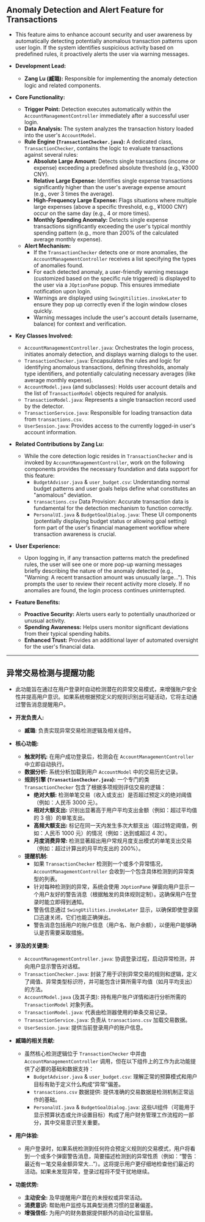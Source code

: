 ## Anomaly Detection and Alert Feature for Transactions

*   This feature aims to enhance account security and user awareness by automatically detecting potentially anomalous transaction patterns upon user login. If the system identifies suspicious activity based on predefined rules, it proactively alerts the user via warning messages.

*   **Development Lead:**
    *   **Zang Lu (臧璐):** Responsible for implementing the anomaly detection logic and related components.

*   **Core Functionality:**
    *   **Trigger Point:** Detection executes automatically within the `AccountManagementController` immediately after a successful user login.
    *   **Data Analysis:** The system analyzes the transaction history loaded into the user's `AccountModel`.
    *   **Rule Engine (`TransactionChecker.java`):** A dedicated class, `TransactionChecker`, contains the logic to evaluate transactions against several rules:
        *   **Absolute Large Amount:** Detects single transactions (income or expense) exceeding a predefined absolute threshold (e.g., ¥3000 CNY).
        *   **Relative Large Expense:** Identifies single expense transactions significantly higher than the user's average expense amount (e.g., over 3 times the average).
        *   **High-Frequency Large Expense:** Flags situations where multiple large expenses (above a specific threshold, e.g., ¥1000 CNY) occur on the same day (e.g., 4 or more times).
        *   **Monthly Spending Anomaly:** Detects single expense transactions significantly exceeding the user's typical monthly spending pattern (e.g., more than 200% of the calculated average monthly expense).
    *   **Alert Mechanism:**
        *   If the `TransactionChecker` detects one or more anomalies, the `AccountManagementController` receives a list specifying the types of anomalies found.
        *   For each detected anomaly, a user-friendly warning message (customized based on the specific rule triggered) is displayed to the user via a `JOptionPane` popup. This ensures immediate notification upon login.
        *   Warnings are displayed using `SwingUtilities.invokeLater` to ensure they pop up correctly even if the login window closes quickly.
        *   Warning messages include the user's account details (username, balance) for context and verification.

*   **Key Classes Involved:**
    *   `AccountManagementController.java`: Orchestrates the login process, initiates anomaly detection, and displays warning dialogs to the user.
    *   `TransactionChecker.java`: Encapsulates the rules and logic for identifying anomalous transactions, defining thresholds, anomaly type identifiers, and potentially calculating necessary averages (like average monthly expense).
    *   `AccountModel.java` (and subclasses): Holds user account details and the list of `TransactionModel` objects required for analysis.
    *   `TransactionModel.java`: Represents a single transaction record used by the detector.
    *   `TransactionService.java`: Responsible for loading transaction data from `transactions.csv`.
    *   `UserSession.java`: Provides access to the currently logged-in user's account information.

*   **Related Contributions by Zang Lu:**
    *   While the core detection logic resides in `TransactionChecker` and is invoked by `AccountManagementController`, work on the following components provides the necessary foundation and data support for this feature:
        *   `BudgetAdvisor.java` & `user_budget.csv`: Understanding normal budget patterns and user goals helps define what constitutes an "anomalous" deviation.
        *   `transactions.csv` Data Provision: Accurate transaction data is fundamental for the detection mechanism to function correctly.
        *   `PersonalUI.java` & `BudgetGoalDialog.java`: These UI components (potentially displaying budget status or allowing goal setting) form part of the user's financial management workflow where transaction awareness is crucial.

*   **User Experience:**
    *   Upon logging in, if any transaction patterns match the predefined rules, the user will see one or more pop-up warning messages briefly describing the nature of the anomaly detected (e.g., "Warning: A recent transaction amount was unusually large..."). This prompts the user to review their recent activity more closely. If no anomalies are found, the login process continues uninterrupted.

*   **Feature Benefits:**
    *   **Proactive Security:** Alerts users early to potentially unauthorized or unusual activity.
    *   **Spending Awareness:** Helps users monitor significant deviations from their typical spending habits.
    *   **Enhanced Trust:** Provides an additional layer of automated oversight for the user's financial data.

---

## 异常交易检测与提醒功能

*   此功能旨在通过在用户登录时自动检测潜在的异常交易模式，来增强账户安全性并提高用户意识。如果系统根据预定义的规则识别出可疑活动，它将主动通过警告消息提醒用户。

*   **开发负责人:**
    *   **臧璐**: 负责实现异常交易检测逻辑及相关组件。

*   **核心功能:**
    *   **触发时机:** 在用户成功登录后，检测会在 `AccountManagementController` 中立即自动执行。
    *   **数据分析:** 系统分析加载到用户 `AccountModel` 中的交易历史记录。
    *   **规则引擎 (`TransactionChecker.java`):** 一个专门的类 `TransactionChecker` 包含了根据多项规则评估交易的逻辑：
        *   **绝对大额:** 检测单笔交易（收入或支出）是否超过预定义的绝对阈值（例如：人民币 3000 元）。
        *   **相对大额支出:** 识别出显著高于用户平均支出金额（例如：超过平均值的 3 倍）的单笔支出。
        *   **高频大额支出:** 标记在同一天内发生多次大额支出（超过特定阈值，例如：人民币 1000 元）的情况（例如：达到或超过 4 次）。
        *   **月度消费异常:** 检测显著超出用户常规月度支出模式的单笔支出交易（例如：超过计算出的月平均支出的 200%）。
    *   **提醒机制:**
        *   如果 `TransactionChecker` 检测到一个或多个异常情况，`AccountManagementController` 会收到一个包含具体检测到的异常类型的列表。
        *   针对每种检测到的异常，系统会使用 `JOptionPane` 弹窗向用户显示一个用户友好的警告消息（根据触发的具体规则定制）。这确保用户在登录时能立即得到通知。
        *   警告信息通过 `SwingUtilities.invokeLater` 显示，以确保即使登录窗口迅速关闭，它们也能正确弹出。
        *   警告消息包括用户的账户信息（用户名、账户余额），以便用户能够确认是否需要采取措施。

*   **涉及的关键类:**
    *   `AccountManagementController.java`: 协调登录过程，启动异常检测，并向用户显示警告对话框。
    *   `TransactionChecker.java`: 封装了用于识别异常交易的规则和逻辑，定义了阈值、异常类型标识符，并可能包含计算所需平均值（如月平均支出）的方法。
    *   `AccountModel.java` (及其子类): 持有用户账户详情和进行分析所需的 `TransactionModel` 对象列表。
    *   `TransactionModel.java`: 代表由检测器使用的单条交易记录。
    *   `TransactionService.java`: 负责从 `transactions.csv` 加载交易数据。
    *   `UserSession.java`: 提供当前登录用户的账户信息。

*   **臧璐的相关贡献:**
    *   虽然核心检测逻辑位于 `TransactionChecker` 中并由 `AccountManagementController` 调用，但在以下组件上的工作为此功能提供了必要的基础和数据支持：
        *   `BudgetAdvisor.java` & `user_budget.csv`: 理解正常的预算模式和用户目标有助于定义什么构成“异常”偏差。
        *   `transactions.csv` 数据提供: 提供准确的交易数据是检测机制正常运作的基础。
        *   `PersonalUI.java` & `BudgetGoalDialog.java`: 这些UI组件（可能用于显示预算状态或允许设置目标）构成了用户财务管理工作流程的一部分，其中交易意识至关重要。

*   **用户体验:**
    *   用户登录时，如果系统检测到任何符合预定义规则的交易模式，用户将看到一个或多个弹窗警告消息，简要描述检测到的异常性质（例如：“警告：最近有一笔交易金额异常大…”）。这将提示用户更仔细地检查他们最近的活动。如果未发现异常，登录过程将不受干扰地继续。

*   **功能优势:**
    *   **主动安全:** 及早提醒用户潜在的未授权或异常活动。
    *   **消费意识:** 帮助用户监控与其典型消费习惯的显著偏差。
    *   **增强信任:** 为用户的财务数据提供额外的自动化监督层。